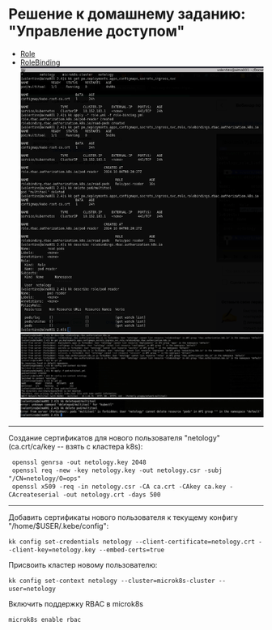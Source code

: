 # Решение к домашнему заданию: "Управление доступом"
* [Role](./role.yml)
* [RoleBinding](./role-binding.yml)\
![Role](./screenshots/roles.png)\
![RoleList](./screenshots/roles-list.png)\
![Delete](./screenshots/delete.png)

---
Создание сертификатов для нового пользователя "netology"(ca.crt/ca/key -- взять с кластера k8s):
```
 openssl genrsa -out netology.key 2048
 openssl req -new -key netology.key -out netology.csr -subj "/CN=netology/O=ops"
 openssl x509 -req -in netology.csr -CA ca.crt -CAkey ca.key -CAcreateserial -out netology.crt -days 500
 ```
 ---
 Добавить сертификаты нового пользователя к текущему конфигу "/home/$USER/.kebe/config":
 ```
 kk config set-credentials netology --client-certificate=netology.crt --client-key=netology.key --embed-certs=true
 ```
 Присвоить кластер новому пользователю:
 ```
 kk config set-context netology --cluster=microk8s-cluster --user=netology
 ```
 Включить поддержку RBAC в microk8s
 ```
 microk8s enable rbac
 ```